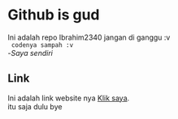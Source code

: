 # Github is gud
Ini adalah repo Ibrahim2340 jangan di ganggu :v<br/>
`
codenya sampah :v`
<br/>
-*Saya sendiri*
<br/>
## Link
Ini adalah link website nya [Klik saya](https://mnyamnya.github.io/Test/).<br/>
itu saja dulu bye<br/>

